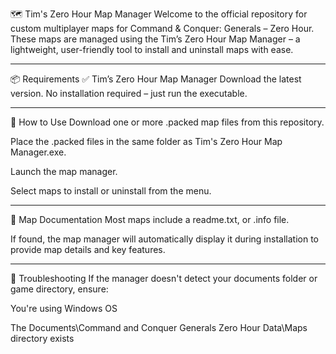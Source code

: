 🗺️ Tim's Zero Hour Map Manager
Welcome to the official repository for custom multiplayer maps for Command & Conquer: Generals – Zero Hour.
These maps are managed using the Tim’s Zero Hour Map Manager – a lightweight, user-friendly tool to install and uninstall maps with ease.


--------------------------------------------------------------------------------

📦 Requirements
✅ Tim’s Zero Hour Map Manager
Download the latest version.
No installation required – just run the executable.


--------------------------------------------------------------------------------

📁 How to Use
Download one or more .packed map files from this repository.

Place the .packed files in the same folder as Tim's Zero Hour Map Manager.exe.

Launch the map manager.

Select maps to install or uninstall from the menu.


--------------------------------------------------------------------------------

📝 Map Documentation
Most maps include a readme.txt, or .info file.

If found, the map manager will automatically display it during installation to provide map details and key features.


--------------------------------------------------------------------------------

🔧 Troubleshooting
If the manager doesn't detect your documents folder or game directory, ensure:

You're using Windows OS

The Documents\Command and Conquer Generals Zero Hour Data\Maps directory exists

